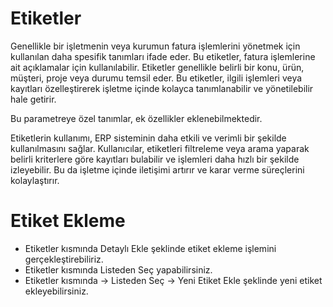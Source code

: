 
# Etiketler

Genellikle bir işletmenin veya kurumun fatura işlemlerini yönetmek için kullanılan daha spesifik tanımları ifade eder. 
Bu etiketler, fatura işlemlerine ait açıklamalar için kullanılabilir.
Etiketler genellikle belirli bir konu, ürün, müşteri, proje veya durumu temsil eder. 
Bu etiketler, ilgili işlemleri veya kayıtları özelleştirerek işletme içinde kolayca tanımlanabilir ve yönetilebilir hale getirir.

Bu parametreye özel tanımlar, ek özellikler eklenebilmektedir.

Etiketlerin kullanımı, ERP sisteminin daha etkili ve verimli bir şekilde kullanılmasını sağlar. 
Kullanıcılar, etiketleri filtreleme veya arama yaparak belirli kriterlere göre kayıtları bulabilir ve işlemleri daha hızlı bir şekilde izleyebilir. 
Bu da işletme içinde iletişimi artırır ve karar verme süreçlerini kolaylaştırır.

# Etiket Ekleme

- Etiketler kısmında Detaylı Ekle şeklinde etiket ekleme işlemini gerçekleştirebiliriz.
- Etiketler kısmında Listeden Seç yapabilirsiniz.
- Etiketler kısmında -> Listeden Seç -> Yeni Etiket Ekle şeklinde yeni etiket ekleyebilirsiniz.

